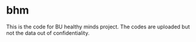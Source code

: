 # bhm
This is the code for BU healthy minds project. The codes are uploaded but not the data out of confidentiality.
